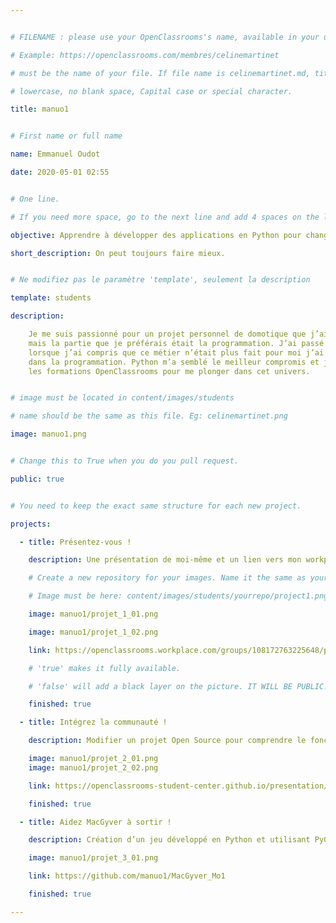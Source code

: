 ```yaml
---


# FILENAME : please use your OpenClassrooms's name, available in your url.

# Example: https://openclassrooms.com/membres/celinemartinet

# must be the name of your file. If file name is celinemartinet.md, title is celinemartinet.

# lowercase, no blank space, Capital case or special character.

title: manuo1


# First name or full name

name: Emmanuel Oudot

date: 2020-05-01 02:55


# One line.

# If you need more space, go to the next line and add 4 spaces on the left, as in 'description'.

objective: Apprendre à développer des applications en Python pour changer de métier

short_description: On peut toujours faire mieux.


# Ne modifiez pas le paramètre 'template', seulement la description

template: students

description:

    Je me suis passionné pour un projet personnel de domotique que j’ai créé avec des cartes Arduino,
    mais la partie que je préférais était la programmation. J’ai passé 20 ans à vendre des lunettes et
    lorsque j’ai compris que ce métier n’était plus fait pour moi j’ai cherché une formation polyvalente
    dans la programmation. Python m’a semblé le meilleur compromis et je suis très content d’avoir trouvé
    les formations OpenClassrooms pour me plonger dans cet univers.


# image must be located in content/images/students

# name should be the same as this file. Eg: celinemartinet.png

image: manuo1.png


# Change this to True when you do you pull request.

public: true


# You need to keep the exact same structure for each new project.

projects:

  - title: Présentez-vous !

    description: Une présentation de moi-même et un lien vers mon workplace.

    # Create a new repository for your images. Name it the same as your nickname and profile picture.

    # Image must be here: content/images/students/yourrepo/project1.png

    image: manuo1/projet_1_01.png

    image: manuo1/projet_1_02.png

    link: https://openclassrooms.workplace.com/groups/108172763225648/permalink/537233846986202/

    # 'true' makes it fully available.

    # 'false' will add a black layer on the picture. IT WILL BE PUBLIC!

    finished: true

  - title: Intégrez la communauté !

    description: Modifier un projet Open Source pour comprendre le fonctionnement de Git, Github et pull requests.

    image: manuo1/projet_2_01.png
    image: manuo1/projet_2_02.png

    link: https://openclassrooms-student-center.github.io/presentation/students/manuo1.html

    finished: true

  - title: Aidez MacGyver à sortir !

    description: Création d’un jeu développé en Python et utilisant PyGame.

    image: manuo1/projet_3_01.png

    link: https://github.com/manuo1/MacGyver_Mo1

    finished: true

---
```

